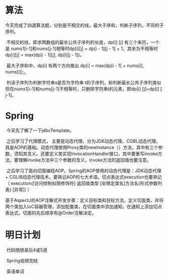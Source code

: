 # 算法

​	今天完成了四道算法题，分别是不相交的线，最大子序和，判断子序列，不同的子序列。

​	不相交的线，即求两数组的最长公共子序列的长度，dp[i] [j] 有三个来历，一个是 nums1[i-1]和nums[j-1]相等时dp[i][j] = dp[i - 1][j - 1] + 1，其余为不相等时dp[i][j] = max(dp[i - 1][j], dp[i][j - 1])。

​	最大子序和中，dp[i] 有两个方向推出 dp[i] = max(dp[i - 1] + nums[i], nums[i]);。

​	判读子序列为判断字符串s是否为字符串 t的子序列，和判断最长公共子序列类似但在nums1[i-1]和nums[j-1]不相等时，只删除字符串t的元素，即dp[i] [j]=dp[i] [ j-1]。

# Spring

​	今天先了解了一下jdbcTemplate。

​	之后学习了代理模式， 主要是动态代理，分为JDK动态代理，CGBL动态代理。其是AOP的基础。动态代理使用Proxy类的newInstance（）方法，其中有三个参数，须知其含义。还要定义类实现InvocationHandler接口，其中要重写invoke方法，要理解invoke方法中三个参数的含义，invoke方法的返回值也要注意。

​	之后学习了面向切面编程AOP。Spring的AOP使用的动态代理是：JDK动态代理 + CGLIB动态代理技术。要熟记AOP的七大术语。切点表达式execution也要熟记（ execution([访问控制权限修饰符] 返回值类型 [全限定类名]方法名(形式参数列表) [异常]) ）

​	基于AspectJ的AOP注解式开发步骤：定义目标类和目标方法，定义切面类，并将两个类加入IoC容器管理，添加配置类，在切面类中添加通知，在通知上添加切点表达式。切面的先后顺序有@Order注解决定。

# 明日计划

​	代码随想录后4或5道

​	Spring视频完结

​	英语单词